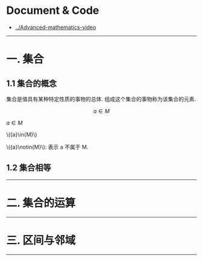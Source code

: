 
# Document & Code

* [../Advanced-mathematics-video](https://github.com/zozospider/note/blob/master/base/Advanced-mathematics/Advanced-mathematics-video.md)

---

# 一. 集合

## 1.1 集合的概念

集合是值具有某种特定性质的事物的总体. 组成这个集合的事物称为该集合的元素.

$${a}\in{M}$$

${a}\in{M}$

\\({a}\in{M}\\)

\\({a}\notin{M}\\): 表示 a 不属于 M.



## 1.2 集合相等

---

# 二. 集合的运算

---

# 三. 区间与邻域

---
